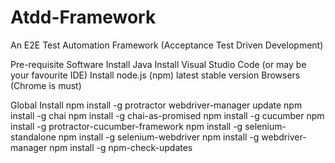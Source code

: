 # Atdd-Framework
An E2E Test Automation Framework (Acceptance Test Driven Development)

Pre-requisite Software
Install Java
Install Visual Studio Code (or may be your favourite IDE)
Install node.js (npm) latest stable version
Browsers (Chrome is must)

Global Install
npm install -g protractor
webdriver-manager update
npm install -g chai
npm install -g chai-as-promised
npm install -g cucumber
npm install -g protractor-cucumber-framework
npm install -g selenium-standalone
npm install -g selenium-webdriver
npm install -g webdriver-manager
npm install -g npm-check-updates
